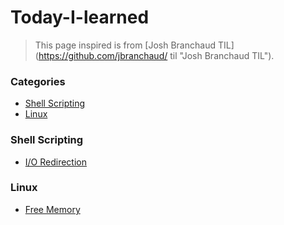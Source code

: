 # Today-I-learned

>This page inspired is from [Josh Branchaud TIL](https://github.com/jbranchaud/
>til "Josh Branchaud TIL"). 


### Categories

* [Shell Scripting](#shell_scripting)
* [Linux](#Linux)


### Shell Scripting

* [I/O Redirection](Shell_Scripting/IO_Redirection.md)

### Linux
* [Free Memory](Linux/RAM_Memory.md)
